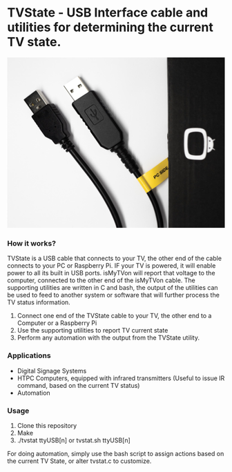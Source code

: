 # TVState - USB Interface cable and utilities for determining the current TV state.
![TVState Hardware](https://raw.githubusercontent.com/Irdroid/TVState/main/Hardware/TVState_1.jpg)
### How it works?

TVState is a USB cable that connects to your TV, the other end of the cable connects to your PC or Raspberry Pi. IF your TV is powered, it will enable power to all its built in USB ports. isMyTVon will report that voltage to the computer, connected to the other end of the isMyTVon cable. The supporting utilities are written in C and bash, the output of the utilities can be used to feed to another system or software that will further process the TV status information. 

1. Connect one end of the TVState cable to your TV, the other end to a Computer or a Raspberry Pi
2. Use the supporting utilities to report TV current state
3. Perform any automation with the output from the TVState utility.

### Applications
- Digital Signage Systems
- HTPC Computers, equipped with infrared transmitters (Useful to issue IR command, based on the current TV status)
- Automation

### Usage 

1. Clone this repository
2. Make
3. ./tvstat ttyUSB[n] or tvstat.sh ttyUSB[n]

For doing automation, simply use the bash script to assign actions based on the current TV State, or alter tvstat.c to customize.


